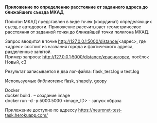 <b>Приложение по определению расстояние от заданного адреса до ближайшего съезда МКАД</b>

Полигон МКАД представлен в виде точек (координат) определяющих съезд с автодороги. Приложение рассчитывает геометрическое расстояния от заданной точки до ближайшей точки полигона МКАД.

Запрос вводится в точке http://127.0.0.1:5000/distance/<адрес>, где <адрес>  состоит из названия города и фактического адреса, разделенные запятой.<br>
Пример запроса: http://127.0.0.1:5000/distance/красногорск, посёлок Новый, с3

Результат записывается в два лог-файла: flask_test.log и test.log

Используемые библиотеки: flask, shapely, geopy

Docker<br>
docker build . – создание image<br>
docker run -d -p 5000:5000 <image_ID> - запуск образа<br>

Приложение доступно по адрессу https://neuronet-test-task.herokuapp.com/<br>

